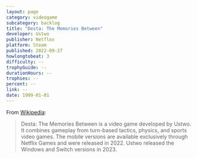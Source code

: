 ```yaml
---
layout: page
category: videogame
subcategory: backlog
title: "Desta: The Memories Between"
developer: Ustwo
publisher: Netflox
platform: Steam
published: 2022-09-27
howlongtobeat: 3
difficulty: --
trophyGuide: --
durationHours: --
trophies: --
percent: --
link: --
date: 1999-01-01
---
```


From [Wikipedia](https://en.wikipedia.org/wiki/Desta:_The_Memories_Between):

> Desta: The Memories Between is a video game developed by Ustwo. It combines gameplay from turn-based tactics, physics, and sports video games. The mobile versions are available exclusively through Netflix Games and were released in 2022. Ustwo released the Windows and Switch versions in 2023.
